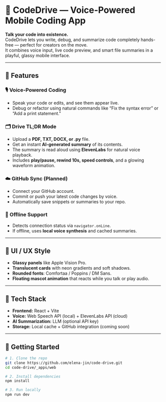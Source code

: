 # 🚗 CodeDrive — Voice-Powered Mobile Coding App

**Talk your code into existence.**  
CodeDrive lets you write, debug, and summarize code completely hands-free — perfect for creators on the move.  
It combines voice input, live code preview, and smart file summaries in a playful, glassy mobile interface.

---

## 🌈 Features

### 🎙️ Voice-Powered Coding
- Speak your code or edits, and see them appear live.
- Debug or refactor using natural commands like “Fix the syntax error” or “Add a print statement.”

### 🗂️ Drive TL;DR Mode
- Upload a **PDF, TXT, DOCX, or .py** file.
- Get an instant **AI-generated summary** of its contents.
- The summary is read aloud using **ElevenLabs** for natural voice playback.
- Includes **play/pause, rewind 10s, speed controls**, and a glowing waveform animation.

### ☁️ GitHub Sync (Planned)
- Connect your GitHub account.
- Commit or push your latest code changes by voice.
- Automatically save snippets or summaries to your repo.

### 🧭 Offline Support
- Detects connection status via `navigator.onLine`.
- If offline, uses **local voice synthesis** and cached summaries.

---

## 🪩 UI / UX Style
- **Glassy panels** like Apple Vision Pro.
- **Translucent cards** with neon gradients and soft shadows.
- **Rounded fonts**: Comfortaa / Poppins / DM Sans.
- **Floating mascot animation** that reacts while you talk or play audio.

---

## 🧠 Tech Stack
- **Frontend:** React + Vite  
- **Voice:** Web Speech API (local) + ElevenLabs API (cloud)  
- **AI Summarization:** LLM (optional API key)  
- **Storage:** Local cache + GitHub integration (coming soon)

---

## 🚀 Getting Started

```bash
# 1. Clone the repo
git clone https://github.com/elena-jin/code-drive.git
cd code-drive/_apps/web

# 2. Install dependencies
npm install

# 3. Run locally
npm run dev

